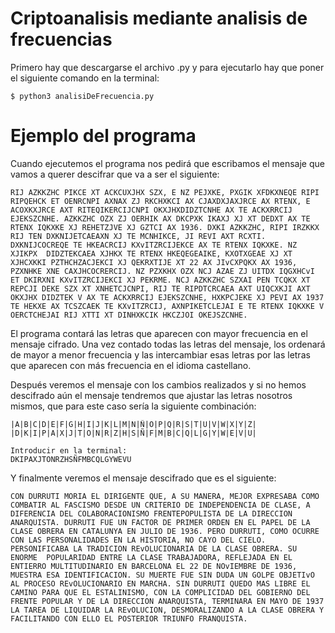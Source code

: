 # Criptoanalisis mediante analisis de frecuencias
Primero hay que descargarse el archivo .py y para ejecutarlo hay que poner el siguiente comando en la terminal:
```
$ python3 analisiDeFrecuencia.py
```
# Ejemplo del programa
Cuando ejecutemos el programa nos pedirá que escribamos el mensaje que vamos a querer descifrar que va a ser el siguiente:
```
RIJ AZKKZHC PIKCE XT ACKCUXJHX SZX, E NZ PEJXKE, PXGIK XFDKXNEQE RIPI RIPQEHCK ET OENRCNPI AXNAX ZJ RKCHXKCI AX CJAXDXJAXJRCE AX RTENX, E ACOXKXJRCE AXT RITEQIKERCIJCNPI OKXJHXDIDZTCNHE AX TE ACKXRRCIJ EJEKSZCNHE. AZKKZHC OZX ZJ OERHIK AX DKCPXK IKAXJ XJ XT DEDXT AX TE RTENX IQKXKE XJ REHETZJVE XJ GZTCI AX 1936. DXKI AZKKZHC, RIPI IRZKKX RIJ TEN DXKNIJETCAEAXN XJ TE MCNHIKCE, JI REVI AXT RCXTI. DXKNIJCOCREQE TE HKEACRCIJ KXvITZRCIJEKCE AX TE RTENX IQKXKE. NZ XJIKPX  DIDZTEKCAEA XJHKX TE RTENX HKEQEGEAIKE, KXOTXGEAE XJ XT XJHCXKKI PZTHCHZACJEKCI XJ QEKRXTIJE XT 22 AX JIvCXPQKX AX 1936,  PZXNHKE XNE CAXJHCOCRERCIJ. NZ PZXKHX OZX NCJ AZAE ZJ UITDX IQGXHCvI ET DKIRXNI KXvITZRCIJEKCI XJ PEKRME. NCJ AZKKZHC SZXAI PEN TCQKX XT REPCJI DEKE SZX XT XNHETCJCNPI, RIJ TE RIPDTCRCAEA AXT UIQCXKJI AXT OKXJHX DIDZTEK V AX TE ACKXRRCIJ EJEKSZCNHE, HXKPCJEKE XJ PEVI AX 1937 TE HEKXE AX TCSZCAEK TE KXvITZRCIJ, AXNPIKETCLEJAI E TE RTENX IQKXKE V OERCTCHEJAI RIJ XTTI XT DINHXKCIK HKCZJOI OKEJSZCNHE.
```
El programa contará las letras que aparecen con mayor frecuencia en el mensaje cifrado. Una vez contado todas las letras del mensaje, los ordenará de mayor a menor frecuencia y las intercambiar esas letras por las letras que aparecen con más frecuencia en el idioma castellano.

Después veremos el mensaje con los cambios realizados y si no hemos descifrado aún el mensaje tendremos que ajustar las letras nosotros mismos, que para este caso sería la siguiente combinación:
```
|A|B|C|D|E|F|G|H|I|J|K|L|M|N|Ñ|O|P|Q|R|S|T|U|V|W|X|Y|Z|
|D|K|I|P|A|X|J|T|O|N|R|Z|H|S|Ñ|F|M|B|C|Q|L|G|Y|W|E|V|U|

Introducir en la terminal:
DKIPAXJTONRZHSÑFMBCQLGYWEVU
```
Y finalmente veremos el mensaje descifrado que es el siguiente:
```
CON DURRUTI MORIA EL DIRIGENTE QUE, A SU MANERA, MEJOR EXPRESABA COMO COMBATIR AL FASCISMO DESDE UN CRITERIO DE INDEPENDENCIA DE CLASE, A DIFERENCIA DEL COLABORACIONISMO FRENTEPOPULISTA DE LA DIRECCION ANARQUISTA. DURRUTI FUE UN FACTOR DE PRIMER ORDEN EN EL PAPEL DE LA CLASE OBRERA EN CATALUNYA EN JULIO DE 1936. PERO DURRUTI, COMO OCURRE CON LAS PERSONALIDADES EN LA HISTORIA, NO CAYO DEL CIELO. PERSONIFICABA LA TRADICION REvOLUCIONARIA DE LA CLASE OBRERA. SU ENORME  POPULARIDAD ENTRE LA CLASE TRABAJADORA, REFLEJADA EN EL ENTIERRO MULTITUDINARIO EN BARCELONA EL 22 DE NOvIEMBRE DE 1936,  MUESTRA ESA IDENTIFICACION. SU MUERTE FUE SIN DUDA UN GOLPE OBJETIvO AL PROCESO REvOLUCIONARIO EN MARCHA. SIN DURRUTI QUEDO MAS LIBRE EL CAMINO PARA QUE EL ESTALINISMO, CON LA COMPLICIDAD DEL GOBIERNO DEL FRENTE POPULAR Y DE LA DIRECCION ANARQUISTA, TERMINARA EN MAYO DE 1937 LA TAREA DE LIQUIDAR LA REvOLUCION, DESMORALIZANDO A LA CLASE OBRERA Y FACILITANDO CON ELLO EL POSTERIOR TRIUNFO FRANQUISTA.
```
